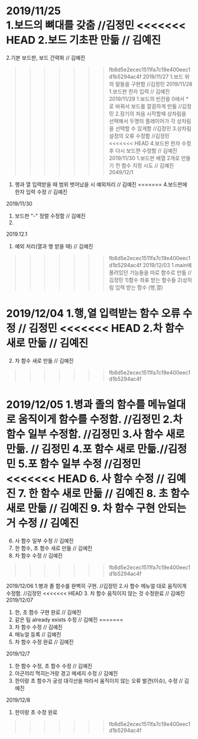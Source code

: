 2019/11/25    
1.보드의 뼈대를 갖춤 //김정민
<<<<<<< HEAD
2.보드 기초판 만듦 // 김예진
=======
2.기본 보드판, 보드 간략화 // 김예진

>>>>>>> fb8d5e2ecec1511fa7c19e400eec1d1b5294ac4f
2019/11/27
1.보드 위의 말들을 구현함 //김정민
2019/11/28
1.보드판 한자 입력 // 김예진
2019/11/29
1.보드의 빈칸을 0에서 *로 바꿔서 보드를 깔끔하게 만듦 //김정민
2.장기의 처음 시작할때 상차림을 선택해서 두명의 플레이어가 각 상차림을 선택할 수 있게함 //김정민
3.상차림 설정의 오류 수정함 //김정민
<<<<<<< HEAD
4.보드판 한자 수정 후 다시 보드퍈 수정함 // 김예진
2019/11/30
1.보드판 배열 2개로 만들 기 전 함수 지정 시도 // 김예진
2049/12/1
1. 행과 열 입력받을 때 범위 벗어났을 시 예외처리 // 김예진
=======
4.보드판에 한자 입력 수정 // 김예진

2019/11/30
1. 보드판 "-" 정렬 수정함 // 김예진
2. 

2019.12.1
1. 예외 처리(열과 행 받을 때) // 김예진

>>>>>>> fb8d5e2ecec1511fa7c19e400eec1d1b5294ac4f
2019/12/03
1.main에 몰려있던 기능들을 따로 함수로 만듦  //김정민
   1)함수 좌표 받는 함수들
   2)상차림 입력 받는 함수 (행,열)

2019/12/04
1.행,열 입력받는 함수 오류 수정 // 김정민
<<<<<<< HEAD
2.차 함수 새로 만듦 // 김예진
=======
2. 차 함수 새로 만듦 // 김예진
>>>>>>> fb8d5e2ecec1511fa7c19e400eec1d1b5294ac4f

2019/12/05
1.병과 졸의 함수를 메뉴얼대로 움직이게 함수를 수정함. //김정민
2.차 함수 일부 수정함. //김정민
3.사 함수 새로 만듦. // 김정민
4.포 함수 새로 만듦.//김정민
5.포 함수 일부 수정 //김정민
<<<<<<< HEAD
6. 사 함수 수정 // 김예진
7. 한 함수 새로 만듦 // 김예진
8. 초 함수 새로 만듦 // 김예진
9. 차 함수 구현 안되는거 수정 // 김예진
=======
6. 사 함수 일부 수정 // 김예진
7. 한 함수, 초 함수 새로 만듦 // 김예진
8. 차 함수 수정 // 김예진
>>>>>>> fb8d5e2ecec1511fa7c19e400eec1d1b5294ac4f

2019/12/06
1.병과 졸 함수를 완벽히 구현. //김정민
2.사 함수 메뉴얼 대로 움직이게 수정함. //김정민
<<<<<<< HEAD
3. 차 함수 움직이지 않는 것 수정완료 // 김예진
2019/12/07
1. 한, 초 함수 구현 완료 // 김예진
2. 같은 팀 already exists 수정 // 김예진
=======
3. 차 함수 수정 // 김예진
4. 매뉴얼 등록 // 김예진
5. 차 함수 수정 완료 // 김예진

2019/12/7
1. 한 함수 수정, 초 함수 수정 // 김예진
2. 아군끼리 먹히는거랑 경고 메세지 수정 // 김예진
3. 한이랑 초 함수가 궁성 대각선을 따라서 움직이지 않는 오류 발견(이슈), 수정 // 김예진

2019/12/8
1. 한이랑 초 수정 완료
>>>>>>> fb8d5e2ecec1511fa7c19e400eec1d1b5294ac4f

